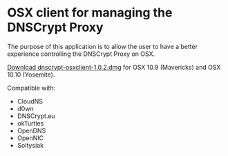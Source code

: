 OSX client for managing the DNSCrypt Proxy
==========================================

The purpose of this application is to allow the user to have a better
experience controlling the DNSCrypt Proxy on OSX.

[Download dnscrypt-osxclient-1.0.2.dmg](https://github.com/alterstep/dnscrypt-osxclient/releases/download/1.0.2/dnscrypt-osxclient-1.0.2.dmg)
for OSX 10.9 (Mavericks) and OSX 10.10 (Yosemite).

Compatible with:
* CloudNS
* d0wn
* DNSCrypt.eu
* okTurtles
* OpenDNS
* OpenNIC
* Soltysiak
